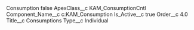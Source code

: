<?xml version="1.0" encoding="UTF-8"?>
<CustomMetadata xmlns="http://soap.sforce.com/2006/04/metadata" xmlns:xsi="http://www.w3.org/2001/XMLSchema-instance" xmlns:xsd="http://www.w3.org/2001/XMLSchema">
    <label>Consumption</label>
    <protected>false</protected>
    <values>
        <field>ApexClass__c</field>
        <value xsi:type="xsd:string">KAM_ConsumptionCntl</value>
    </values>
    <values>
        <field>Component_Name__c</field>
        <value xsi:type="xsd:string">c:KAM_Consumption</value>
    </values>
    <values>
        <field>Is_Active__c</field>
        <value xsi:type="xsd:boolean">true</value>
    </values>
    <values>
        <field>Order__c</field>
        <value xsi:type="xsd:double">4.0</value>
    </values>
    <values>
        <field>Title__c</field>
        <value xsi:type="xsd:string">Consumptions</value>
    </values>
    <values>
        <field>Type__c</field>
        <value xsi:type="xsd:string">Individual</value>
    </values>
</CustomMetadata>
